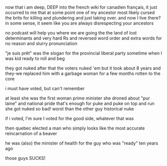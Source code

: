 now that i am deep, DEEP into the french wiki for canadien français, it just occurred to me that at some point one of my ancestor most likely cursed the brits for killing and plundering and just taking over. and now I live there? in some sense, it seem like you are always disrespecting your ancestors

no podcast will help you where we are going
the the land of lost determinants 
and very hard Rs 
and reversed word order
and extra words for no reason
and slurry pronunciation

"je suis prêt" was the slogan for the provincial liberal party sometime when I was kid
ready to roll
and beg

they got nuked after that
the voters nuked 'em
but it took about 8 years
and they-we replaced him with a garbage woman
for a few months
rotten to the core

i must have voted, but can't remember

at least she was the first woman prime minister
she droned about "pur laine" and national pride
that's enough for puke and puke on top and run
she got nuked so bad!
worst than the other guy
historical nuke

if i voted, I'm sure I voted for the good side, whatever that was

then quebec elected a man
who simply
looks like the most accurate
reincarnation
of
a beaver

he was (also) the minister of health
for the guy who was "ready" ten years ago

those guys SUCKS!
